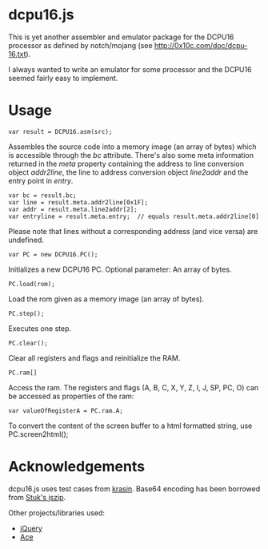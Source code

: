 dcpu16.js
=========

This is yet another assembler and emulator package for the DCPU16 processor as
defined by notch/mojang (see http://0x10c.com/doc/dcpu-16.txt).

I always wanted to write an emulator for some processor and the DCPU16 seemed
fairly easy to implement.

Usage
=====

	var result = DCPU16.asm(src);
Assembles the source code into a memory image (an array of bytes) which is accessible through the
*bc* attribute. There's also some meta information returned in the *meta* property containing the
address to line conversion object *addr2line*, the line to address conversion object *line2addr*
and the entry point in *entry*.

	var bc = result.bc;
	var line = result.meta.addr2line[0x1F];
	var addr = result.meta.line2addr[2];
	var entryline = result.meta.entry;  // equals result.meta.addr2line[0]

Please note that lines without a corresponding address (and vice versa) are undefined.

	var PC = new DCPU16.PC();
Initializes a new DCPU16 PC.
Optional parameter: An array of bytes.

	PC.load(rom);
Load the rom given as a memory image (an array of bytes).

	PC.step();
Executes one step.

	PC.clear();
Clear all registers and flags and reinitialize the RAM.

	PC.ram[]
Access the ram. The registers and flags (A, B, C, X, Y, Z, I, J, SP, PC, O) can
be accessed as properties of the ram:

	var valueOfRegisterA = PC.ram.A;

To convert the content of the screen buffer to a html formatted string, use
	PC.screen2html();

Acknowledgements
================

dcpu16.js uses test cases from [krasin](https://github.com/krasin/dcpu16-tests).
Base64 encoding has been borrowed from [Stuk's jszip](https://github.com/Stuk/jszip).

Other projects/libraries used:
 * [jQuery](http://www.jquery.com)
 * [Ace](http://ace.ajax.org/)
